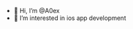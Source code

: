 - 👋 Hi, I’m @A0ex
- 👀 I’m interested in ios app development


<!---
A0ex/A0ex is a ✨ special ✨ repository because its `README.md` (this file) appears on your GitHub profile.
You can click the Preview link to take a look at your changes.
--->
